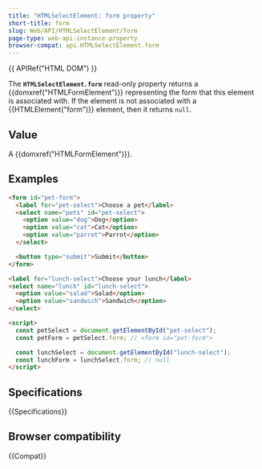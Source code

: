 ```yaml
---
title: "HTMLSelectElement: form property"
short-title: form
slug: Web/API/HTMLSelectElement/form
page-type: web-api-instance-property
browser-compat: api.HTMLSelectElement.form
---
```


{{ APIRef("HTML DOM") }}

The **`HTMLSelectElement.form`** read-only property returns a
{{domxref("HTMLFormElement")}} representing the form that this element is associated
with. If the element is not associated with a {{HTMLElement("form")}} element, then
it returns `null`.

## Value

A {{domxref("HTMLFormElement")}}.

## Examples

```html
<form id="pet-form">
  <label for="pet-select">Choose a pet</label>
  <select name="pets" id="pet-select">
    <option value="dog">Dog</option>
    <option value="cat">Cat</option>
    <option value="parrot">Parrot</option>
  </select>

  <button type="submit">Submit</button>
</form>

<label for="lunch-select">Choose your lunch</label>
<select name="lunch" id="lunch-select">
  <option value="salad">Salad</option>
  <option value="sandwich">Sandwich</option>
</select>

<script>
  const petSelect = document.getElementById("pet-select");
  const petForm = petSelect.form; // <form id="pet-form">

  const lunchSelect = document.getElementById("lunch-select");
  const lunchForm = lunchSelect.form; // null
</script>
```

## Specifications

{{Specifications}}

## Browser compatibility

{{Compat}}
